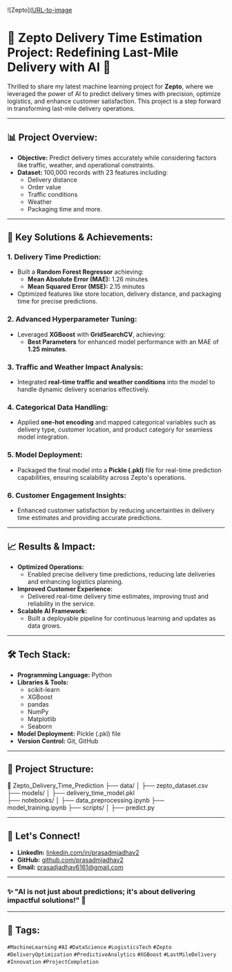 ![Zepto]([URL-to-image](https://en.wikipedia.org/wiki/Zepto_%28company%29#/media/File:Zepto_Logo.svg)

# 🚚 Zepto Delivery Time Estimation Project: Redefining Last-Mile Delivery with AI 🚚

Thrilled to share my latest machine learning project for **Zepto**, where we leveraged the power of AI to predict delivery times with precision, optimize logistics, and enhance customer satisfaction. This project is a step forward in transforming last-mile delivery operations.

---

## 📊 Project Overview:
- **Objective:** Predict delivery times accurately while considering factors like traffic, weather, and operational constraints.
- **Dataset:** 100,000 records with 23 features including:
  - Delivery distance
  - Order value
  - Traffic conditions
  - Weather
  - Packaging time and more.

---

## 🚀 Key Solutions & Achievements:
### 1. **Delivery Time Prediction:**
- Built a **Random Forest Regressor** achieving:
  - **Mean Absolute Error (MAE):** 1.26 minutes
  - **Mean Squared Error (MSE):** 2.15 minutes
- Optimized features like store location, delivery distance, and packaging time for precise predictions.

### 2. **Advanced Hyperparameter Tuning:**
- Leveraged **XGBoost** with **GridSearchCV**, achieving:
  - **Best Parameters** for enhanced model performance with an MAE of **1.25 minutes**.

### 3. **Traffic and Weather Impact Analysis:**
- Integrated **real-time traffic and weather conditions** into the model to handle dynamic delivery scenarios effectively.

### 4. **Categorical Data Handling:**
- Applied **one-hot encoding** and mapped categorical variables such as delivery type, customer location, and product category for seamless model integration.

### 5. **Model Deployment:**
- Packaged the final model into a **Pickle (.pkl)** file for real-time prediction capabilities, ensuring scalability across Zepto's operations.

### 6. **Customer Engagement Insights:**
- Enhanced customer satisfaction by reducing uncertainties in delivery time estimates and providing accurate predictions.

---

## 📈 Results & Impact:
- **Optimized Operations:** 
  - Enabled precise delivery time predictions, reducing late deliveries and enhancing logistics planning.
- **Improved Customer Experience:** 
  - Delivered real-time delivery time estimates, improving trust and reliability in the service.
- **Scalable AI Framework:** 
  - Built a deployable pipeline for continuous learning and updates as data grows.

---

## 🛠️ Tech Stack:
- **Programming Language:** Python
- **Libraries & Tools:** 
  - scikit-learn
  - XGBoost
  - pandas
  - NumPy
  - Matplotlib
  - Seaborn
- **Model Deployment:** Pickle (.pkl) file
- **Version Control:** Git, GitHub

---

## 📂 Project Structure:

📁 Zepto_Delivery_Time_Prediction 
├── data/ │ ├── zepto_dataset.csv  
├── models/ │ ├── delivery_time_model.pkl  
├── notebooks/ │ ├── data_preprocessing.ipynb 
├── model_training.ipynb 
├── scripts/ │ ├── predict.py 

---

## 🔗 Let's Connect!
- **LinkedIn:** [linkedin.com/in/prasadmjadhav2](https://linkedin.com/in/prasadmjadhav2)
- **GitHub:** [github.com/prasadmjadhav2](https://github.com/prasadmjadhav2)
- **Email:** prasadjadhav6161@gmail.com

---

### ✨ **"AI is not just about predictions; it's about delivering impactful solutions!"** 🚀

---

## 📌 Tags:
`#MachineLearning` `#AI` `#DataScience` `#LogisticsTech` `#Zepto` `#DeliveryOptimization` `#PredictiveAnalytics` `#XGBoost` `#LastMileDelivery` `#Innovation` `#ProjectCompletion`

